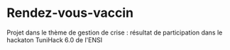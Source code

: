 # Rendez-vous-vaccin
Projet dans le thème de gestion de crise : résultat de participation dans le hackaton TuniHack 6.0 de l'ENSI
